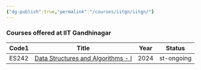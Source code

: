```yaml
---
{"dg-publish":true,"permalink":"/courses/iitgn/iitgn/"}
---
```



### Courses offered at IIT Gandhinagar

<div><table class="dataview table-view-table"><thead class="table-view-thead"><tr class="table-view-tr-header"><th class="table-view-th"><span>Code</span><span class="dataview small-text">1</span></th><th class="table-view-th"><span>Title</span></th><th class="table-view-th"><span>Year</span></th><th class="table-view-th"><span>Status</span></th></tr></thead><tbody class="table-view-tbody"><tr><td><span>ES242</span></td><td><span><a data-tooltip-position="top" aria-label="Courses/IITGN/2024-03-ES242/Main.md" data-href="Courses/IITGN/2024-03-ES242/Main.md" href="Courses/IITGN/2024-03-ES242/Main.md" class="internal-link" target="_blank" rel="noopener nofollow">Data Structures and Algorithms - I</a></span></td><td>2024</td><td><span>st-ongoing</span></td></tr></tbody></table></div>
